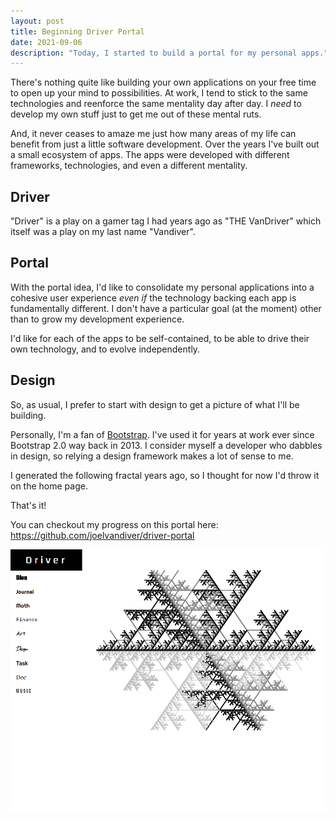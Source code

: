 ```yaml
---
layout: post
title: Beginning Driver Portal
date: 2021-09-06
description: "Today, I started to build a portal for my personal apps."
---
```


There's nothing quite like building your own applications on your free time to open up your mind to possibilities.  At work, I tend to stick to the same technologies and reenforce the same mentality day after day.  I *need* to develop my own stuff just to get me out of these mental ruts.

And, it never ceases to amaze me just how many areas of my life can benefit from just a little software development.  Over the years I've built out a small ecosystem of apps.  The apps were developed with different frameworks, technologies, and even a different mentality.  

## Driver

"Driver" is a play on a gamer tag I had years ago as "THE VanDriver" which itself was a play on my last name "Vandiver".  

## Portal

With the portal idea, I'd like to consolidate my personal applications into a cohesive user experience *even if* the technology backing each app is fundamentally different.  I don't have a particular goal (at the moment) other than to grow my development experience.

I'd like for each of the apps to be self-contained, to be able to drive their own technology, and to evolve independently.  

## Design

So, as usual, I prefer to start with design to get a picture of what I'll be building.  

Personally, I'm a fan of [Bootstrap](https://getbootstrap.com/).  I've used it for years at work ever since Bootstrap 2.0 way back in 2013.  I consider myself a developer who dabbles in design, so relying a design framework makes a lot of sense to me.

I generated the following fractal years ago, so I thought for now I'd throw it on the home page.

That's it!

You can checkout my progress on this portal here: https://github.com/joelvandiver/driver-portal 

![](./2021-09-06-driver-portal-1.png)